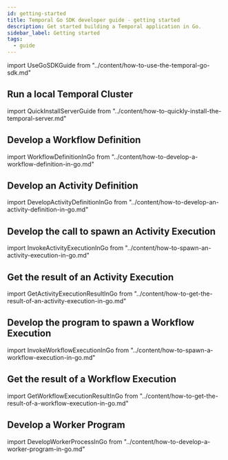 ```yaml
---
id: getting-started
title: Temporal Go SDK developer guide - getting started
description: Get started building a Temporal application in Go.
sidebar_label: Getting started
tags:
  - guide
---
```


import UseGoSDKGuide from "../content/how-to-use-the-temporal-go-sdk.md"

<UseGoSDKGuide/>

## Run a local Temporal Cluster

import QuickInstallServerGuide from "../content/how-to-quickly-install-the-temporal-server.md"

<QuickInstallServerGuide/>

## Develop a Workflow Definition

import WorkflowDefinitionInGo from "../content/how-to-develop-a-workflow-definition-in-go.md"

<WorkflowDefinitionInGo/>

## Develop an Activity Definition

import DevelopActivityDefinitionInGo from "../content/how-to-develop-an-activity-definition-in-go.md"

<DevelopActivityDefinitionInGo/>

## Develop the call to spawn an Activity Execution

import InvokeActivityExecutionInGo from "../content/how-to-spawn-an-activity-execution-in-go.md"

<InvokeActivityExecutionInGo/>

## Get the result of an Activity Execution

import GetActivityExecutionResultInGo from "../content/how-to-get-the-result-of-an-activity-execution-in-go.md"

<GetActivityExecutionResultInGo/>

## Develop the program to spawn a Workflow Execution

import InvokeWorkflowExecutionInGo from "../content/how-to-spawn-a-workflow-execution-in-go.md"

<InvokeWorkflowExecutionInGo/>

## Get the result of a Workflow Execution

import GetWorkflowExecutionResultInGo from "../content/how-to-get-the-result-of-a-workflow-execution-in-go.md"

<GetWorkflowExecutionResultInGo/>

## Develop a Worker Program

import DevelopWorkerProcessInGo from "../content/how-to-develop-a-worker-program-in-go.md"

<DevelopWorkerProcessInGo/>
